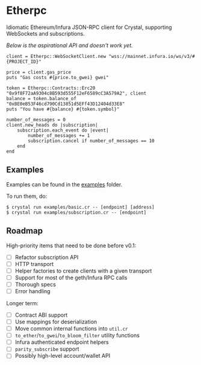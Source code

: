 # Etherpc

Idiomatic Ethereum/Infura JSON-RPC client for Crystal, supporting WebSockets and subscriptions.

*Below is the aspirational API and doesn't work yet.*

```crystal
client = Etherpc::WebSocketClient.new "wss://mainnet.infura.io/ws/v3/#{PROJECT_ID}"

price = client.gas_price
puts "Gas costs #{price.to_gwei} gwei"

token = Etherpc::Contracts::Erc20 "0x9f8F72aA9304c8B593d555F12eF6589cC3A579A2", client
balance = token.balance_of "0xBE0eB53F46cd790Cd13851d5EFf43D12404d33E8"
puts "You have #{balance} #{token.symbol}"

number_of_messages = 0
client.new_heads do |subscription|
    subscription.each_event do |event|
        number_of_messages += 1
        subscription.cancel if number_of_messages == 10
    end
end
```

## Examples

Examples can be found in the [examples](examples) folder.

To run them, do:

```
$ crystal run examples/basic.cr -- [endpoint] [address]
$ crystal run examples/subscription.cr -- [endpoint]
```

## Roadmap

High-priority items that need to be done before v0.1:

- [ ] Refactor subscription API
- [ ] HTTP transport
- [ ] Helper factories to create clients with a given transport
- [ ] Support for most of the geth/Infura RPC calls
- [ ] Thorough specs
- [ ] Error handling

Longer term:

- [ ] Contract ABI support
- [ ] Use mappings for deserialization
- [ ] Move common internal functions into `util.cr`
- [ ] `to_ether`/`to_gwei`/`to_bloom_filter` utility functions
- [ ] Infura authenticated endpoint helpers
- [ ] `parity_subscribe` support
- [ ] Possibly high-level account/wallet API
